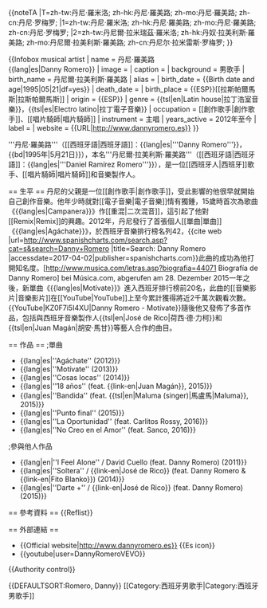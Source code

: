 {{noteTA
|T=zh-tw:丹尼·羅米洛; zh-hk:丹尼·羅美路; zh-mo:丹尼·羅美路; zh-cn:丹尼·罗梅罗;
|1=zh-tw:丹尼·羅米洛; zh-hk:丹尼·羅美路; zh-mo:丹尼·羅美路; zh-cn:丹尼·罗梅罗;
|2=zh-tw:丹尼爾·拉米瑞茲·羅米洛; zh-hk:丹奴·拉美利斯·羅美路; zh-mo:丹尼爾·拉美利斯·羅美路; zh-cn:丹尼尔·拉米雷斯·罗梅罗;
}}

{{Infobox musical artist <!-- For individuals; see Wikipedia:WikiProject_Musicians -->
| name            = 丹尼·羅美路<br />{{lang|es|Danny Romero}}
| image           = 
| caption         = 
| background      = 男歌手
| birth_name      = 丹尼爾·拉美利斯·羅美路
| alias           = 
| birth_date      = {{Birth date and age|1995|05|21|df=yes}}
| death_date      =
| birth_place     = {{ESP}}[[拉斯帕爾馬斯|拉斯帕爾馬斯]]
| origin          = {{ESP}}
| genre           = {{tsl|en|Latin house|拉丁浩室音樂}}，{{tsl|es|Electro latino|拉丁電子音樂}}
| occupation      = [[創作歌手|創作歌手]]、[[唱片騎師|唱片騎師]]
| instrument      = 主唱
| years_active    = 2012年至今
| label           =
| website         = {{URL|http://www.dannyromero.es}}
}}

'''丹尼·羅美路'''（[[西班牙語|西班牙語]]：{{lang|es|'''Danny Romero'''}}，{{bd|1995年|5月21日}}），本名'''丹尼爾·拉美利斯·羅美路'''（[[西班牙語|西班牙語]]：{{lang|es|'''Daniel Ramírez Romero'''}}），是一位[[西班牙人|西班牙]]歌手、[[唱片騎師|唱片騎師]]和音樂製作人。

== 生平 ==
丹尼的父親是一位[[創作歌手|創作歌手]]，受此影響的他很早就開始自己創作音樂。他年少時就對[[電子音樂|電子音樂]]情有獨鍾，15歲時首次為歌曲《{{lang|es|Campanera}}》作[[重混|二次混音]]，這引起了他對[[Remix|Remix]]的興趣。2012年，丹尼發行了首張個人[[單曲|單曲]]《{{lang|es|Agáchate}}》，於西班牙音樂排行榜名列42，<ref name="CDJa">{{cite web |url=http://www.spanishcharts.com/search.asp?cat=s&search=Danny+Romero |title=Search: Danny Romero |accessdate=2017-04-02|publisher=spanishcharts.com}}</ref>此曲的成功為他打開知名度。<ref name="bio">[http://www.musica.com/letras.asp?biografia=44071 Biografía de Danny Romero] bei Música.com, abgerufen am 28. Dezember 2015</ref>一年之後，新單曲《{{lang|es|Motívate}}》進入西班牙排行榜前20名，此曲的[[音樂影片|音樂影片]]在[[YouTube|YouTube]]上至今累計獲得將近2千萬次觀看次數。<ref>{{YouTube|KZ0F7i5I4XU|Danny Romero - Motívate}}</ref>隨後他又發佈了多首作品，包括與西班牙音樂製作人{{tsl|en|José de Rico|荷西·德·力柯}}和{{tsl|en|Juan Magán|胡安·馬甘}}等藝人合作的曲目。

== 作品 ==
;單曲
* {{lang|es|''Agáchate'' (2012)}}
* {{lang|es|''Motívate'' (2013)}}
* {{lang|es|''Cosas locas'' (2014)}}
* {{lang|es|''18 años'' (feat. {{link-en|Juan Magán}}, 2015)}}
* {{lang|es|''Bandida'' (feat. {{tsl|en|Maluma (singer)|馬盧馬|Maluma}}, 2015)}}
* {{lang|es|''Punto final'' (2015)}}
* {{lang|es|''La Oportunidad'' (feat. Carlitos Rossy, 2016)}}
* {{lang|es|''No Creo en el Amor'' (feat. Sanco, 2016)}}

;參與他人作品
* {{lang|en|''I Feel Alone'' / David Cuello (feat. Danny Romero) (2011)}}
* {{lang|es|''Soltera'' / {{link-en|José de Rico}} (feat. Danny Romero & {{link-en|Fito Blanko}}) (2014)}}
* {{lang|es|''Darte +'' / {{link-en|José de Rico}} (feat. Danny Romero) (2015)}}

== 參考資料 ==
{{Reflist}}

== 外部連結 ==
* {{Official website|http://www.dannyromero.es}} {{Es icon}}
* {{youtube|user=DannyRomeroVEVO}}

{{Authority control}}

{{DEFAULTSORT:Romero, Danny}}
[[Category:西班牙男歌手|Category:西班牙男歌手]]
